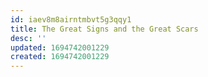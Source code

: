 ```yaml
---
id: iaev8m8airntmbvt5g3qqy1
title: The Great Signs and the Great Scars
desc: ''
updated: 1694742001229
created: 1694742001229
---
```

